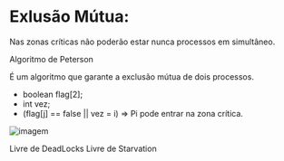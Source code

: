 # Exlusão Mútua:

Nas zonas críticas não poderão estar nunca processos em simultâneo.

Algoritmo de Peterson

É um algoritmo que garante a exclusão mútua de dois processos.

- boolean flag[2];
- int vez;
- (flag[j] == false || vez = i) => Pi pode entrar na zona crítica.

![imagem](https://user-images.githubusercontent.com/62023102/149848894-15c94f7f-f87b-4513-8634-50e43e8dd032.png)

Livre de DeadLocks
Livre de Starvation
